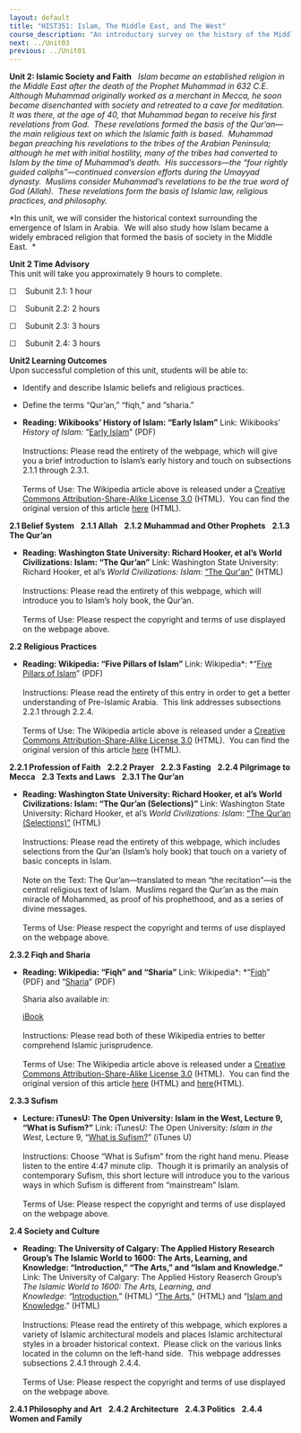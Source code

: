 ```yaml
---
layout: default
title: "HIST351: Islam, The Middle East, and The West"
course_description: "An introductory survey on the history of the Middle East from the rise of Islam in the 7th century to the present, with particular emphasis on the interactions between the Islamic world and the West."
next: ../Unit03
previous: ../Unit01
---
```

**Unit 2: Islamic Society and Faith** <span id="2"></span> 
*Islam became an established religion in the Middle East after the death
of the Prophet Muhammad in 632 C.E.  Although Muhammad originally worked
as a merchant in Mecca, he soon became disenchanted with society and
retreated to a cave for meditation.  It was there, at the age of 40,
that Muhammad began to receive his first revelations from God.  These
revelations formed the basis of the Qur’an—the main religious text on
which the Islamic faith is based.  Muhammad began preaching his
revelations to the tribes of the Arabian Peninsula; although he met with
initial hostility, many of the tribes had converted to Islam by the time
of Muhammad’s death.  His successors—the “four rightly guided
caliphs”—continued conversion efforts during the Umayyad dynasty. 
Muslims consider Muhammad’s revelations to be the true word of God
(Allah).  These revelations form the basis of Islamic law, religious
practices, and philosophy.*  
  
 *In this unit, we will consider the historical context surrounding the
emergence of Islam in Arabia.  We will also study how Islam became a
widely embraced religion that formed the basis of society in the Middle
East.  *

**Unit 2 Time Advisory**  
This unit will take you approximately 9 hours to complete.

  
☐    Subunit 2.1: 1 hour

☐    Subunit 2.2: 2 hours

☐    Subunit 2.3: 3 hours

☐    Subunit 2.4: 3 hours

**Unit2 Learning Outcomes**  
Upon successful completion of this unit, students will be able to:  
  
-   Identify and describe Islamic beliefs and religious practices.
-   Define the terms “Qur’an,” “fiqh,” and “sharia.”

-   **Reading: Wikibooks’ History of Islam: “Early Islam”**
    Link: Wikibooks’ *History of Islam:* “[Early
    Islam](https://resources.saylor.org/archived/wp-content/uploads/2011/08/HIST351-2-History-of-Islam-Early-Islam.pdf)”
    (PDF)  
        
     Instructions: Please read the entirety of the webpage, which will
    give you a brief introduction to Islam’s early history and touch on
    subsections 2.1.1 through 2.3.1.  
        
     Terms of Use: The Wikipedia article above is released under a
    [Creative Commons Attribution-Share-Alike License
    3.0](http://creativecommons.org/licenses/by-sa/3.0/) (HTML).  You
    can find the original version of this article
    [here](http://en.wikibooks.org/wiki/History_of_Islam/Early_Islam)
    (HTML).

**2.1 Belief System** <span id="2.1"></span> 
**2.1.1 Allah** <span id="2.1.1"></span> 
**2.1.2 Muhammad and Other Prophets** <span id="2.1.2"></span> 
**2.1.3 The Qur’an** <span id="2.1.3"></span> 
-   **Reading: Washington State University: Richard Hooker, et al’s
    World Civilizations: Islam: “The Qur’an”**
    Link: Washington State University: Richard Hooker, et al’s *World
    Civilizations: Islam*: [“The
    Qur'an”](http://richard-hooker.com/sites/worldcultures/ISLAM/QURAN.HTM)
    (HTML)  
        
     Instructions: Please read the entirety of this webpage, which will
    introduce you to Islam’s holy book, the Qur’an.  
        
     Terms of Use: Please respect the copyright and terms of use
    displayed on the webpage above.

**2.2 Religious Practices** <span id="2.2"></span> 
-   **Reading: Wikipedia: “Five Pillars of Islam”**
    Link: Wikipedia*: *“[Five Pillars of
    Islam](https://resources.saylor.org/archived/wp-content/uploads/2011/08/HIST351-2.2-Five-Pillars-of-Islam.pdf)”
    (PDF)  
        
     Instructions: Please read the entirety of this entry in order to
    get a better understanding of Pre-Islamic Arabia.  This link
    addresses subsections 2.2.1 through 2.2.4.  
        
     Terms of Use: The Wikipedia article above is released under a
    [Creative Commons Attribution-Share-Alike License
    3.0](http://creativecommons.org/licenses/by-sa/3.0/) (HTML).  You
    can find the original version of this article
    [here](http://en.wikipedia.org/wiki/Five_Pillars_of_Islam) (HTML).

**2.2.1 Profession of Faith** <span id="2.2.1"></span> 
**2.2.2 Prayer** <span id="2.2.2"></span> 
**2.2.3 Fasting** <span id="2.2.3"></span> 
**2.2.4 Pilgrimage to Mecca** <span id="2.2.4"></span> 
**2.3 Texts and Laws** <span id="2.3"></span> 
**2.3.1 The Qur’an** <span id="2.3.1"></span> 
-   **Reading: Washington State University: Richard Hooker, et al’s
    World Civilizations: Islam: “The Qur’an (Selections)”**
    Link: Washington State University: Richard Hooker, et al’s *World
    Civilizations: Islam*: [“The Qur’an
    (Selections)”](http://richard-hooker.com/sites/worldcultures/ISLAM/QURANSEL.HTM)
    (HTML)  
        
     Instructions: Please read the entirety of this webpage, which
    includes selections from the Qur’an (Islam’s holy book) that touch
    on a variety of basic concepts in Islam.  
        
     Note on the Text: The Qur’an—translated to mean “the recitation”—is
    the central religious text of Islam.  Muslims regard the Qur’an as
    the main miracle of Mohammed, as proof of his prophethood, and as a
    series of divine messages.  
        
     Terms of Use: Please respect the copyright and terms of use
    displayed on the webpage above.

**2.3.2 Fiqh and Sharia** <span id="2.3.2"></span> 
-   **Reading: Wikipedia: “Fiqh” and “Sharia”**
    Link:
    Wikipedia*: *“[Fiqh](https://resources.saylor.org/archived/wp-content/uploads/2011/08/HIST351-3.2.3-Fiqh.pdf)”
    (PDF) and
    “[Sharia](https://resources.saylor.org/archived/wp-content/uploads/2011/08/HIST351-2.3.2-Sharia.pdf)”
    (PDF)  
      
     Sharia also available in:  

    [iBook](https://resources.saylor.org/archived/wp-content/uploads/2011/08/HIST351-2.3.2-Sharia-Wikipedia.epub)  
        
     Instructions: Please read both of these Wikipedia entries to better
    comprehend Islamic jurisprudence.  
        
     Terms of Use: The Wikipedia article above is released under a
    [Creative Commons Attribution-Share-Alike License
    3.0](http://creativecommons.org/licenses/by-sa/3.0/) (HTML).  You
    can find the original version of this article
    [here](http://en.wikipedia.org/wiki/Fiqh) (HTML) and
    [here](http://en.wikipedia.org/wiki/Sharia)(HTML).

**2.3.3 Sufism** <span id="2.3.3"></span> 
-   **Lecture: iTunesU: The Open University: Islam in the West, Lecture
    9, “What is Sufism?”**
    Link: iTunesU: The Open University: *Islam in the West*, Lecture 9,
    “[What is
    Sufism?](http://itunes.apple.com/itunes-u/islam-in-the-west-audio/id380222852)”
    (iTunes U)  
        
     Instructions: Choose “What is Sufism” from the right hand menu.
    Please listen to the entire 4:47 minute clip.  Though it is
    primarily an analysis of contemporary Sufism, this short lecture
    will introduce you to the various ways in which Sufism is different
    from “mainstream” Islam.  
        
     Terms of Use: Please respect the copyright and terms of use
    displayed on the webpage above.

**2.4 Society and Culture** <span id="2.4"></span> 
-   **Reading: The University of Calgary: The Applied History Research
    Group’s The Islamic World to 1600: The Arts, Learning, and
    Knowledge: “Introduction,” “The Arts,” and “Islam and Knowledge.”**
    Link: The University of Calgary: The Applied History Reaserch
    Group’s *The Islamic World to 1600: The Arts, Learning, and
    Knowledge*: *“*[Introduction](http://www.ucalgary.ca/applied_history/tutor/islam/learning/),”
    (HTML) “[The
    Arts](http://www.ucalgary.ca/applied_history/tutor/islam/learning/),”
    (HTML) and “[Islam and
    Knowledge](https://web.archive.org/web/20131121000036/http://www.ucalgary.ca/applied_history/tutor/islam/learning/).”
    (HTML)  
        
     Instructions: Please read the entirety of this webpage, which
    explores a variety of Islamic architectural models and places
    Islamic architectural styles in a broader historical context. 
    Please click on the various links located in the column on the
    left-hand side.  This webpage addresses subsections 2.4.1 through
    2.4.4.  
        
     Terms of Use: Please respect the copyright and terms of use
    displayed on the webpage above.

**2.4.1 Philosophy and Art** <span id="2.4.1"></span> 
**2.4.2 Architecture** <span id="2.4.2"></span> 
**2.4.3 Politics** <span id="2.4.3"></span> 
**2.4.4 Women and Family** <span id="2.4.4"></span> 
